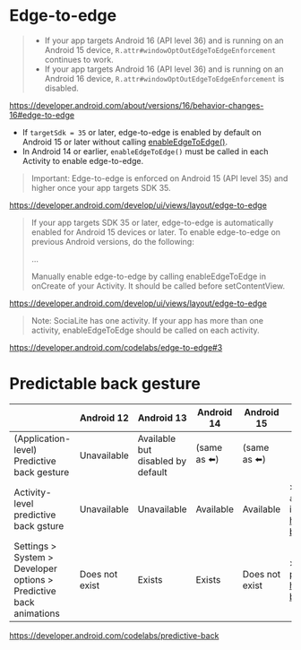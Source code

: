 # Edge-to-edge

> - If your app targets Android 16 (API level 36) and is running on an Android 15 device, `R.attr#windowOptOutEdgeToEdgeEnforcement` continues to work.
> - If your app targets Android 16 (API level 36) and is running on an Android 16 device, `R.attr#windowOptOutEdgeToEdgeEnforcement` is disabled.

https://developer.android.com/about/versions/16/behavior-changes-16#edge-to-edge

- If `targetSdk = 35` or later, edge-to-edge is enabled by default on Android 15 or later without calling [enableEdgeToEdge()](https://developer.android.com/reference/kotlin/androidx/activity/package-summary#(androidx.activity.ComponentActivity).enableEdgeToEdge(androidx.activity.SystemBarStyle,androidx.activity.SystemBarStyle)).
- In Android 14 or earlier, `enableEdgeToEdge()` must be called in each Activity to enable edge-to-edge.

> Important: Edge-to-edge is enforced on Android 15 (API level 35) and higher once your app targets SDK 35.

https://developer.android.com/develop/ui/views/layout/edge-to-edge

> If your app targets SDK 35 or later, edge-to-edge is automatically enabled for Android 15 devices or later.
> To enable edge-to-edge on previous Android versions, do the following:
>
> ...
>
> Manually enable edge-to-edge by calling enableEdgeToEdge in onCreate of your Activity. It should be called before setContentView.

https://developer.android.com/develop/ui/views/layout/edge-to-edge

> Note: SociaLite has one activity. If your app has more than one activity, enableEdgeToEdge should be called on each activity.

https://developer.android.com/codelabs/edge-to-edge#3

# Predictable back gesture

&nbsp;|Android 12|Android 13|Android 14|Android 15|Note
--|--|--|--|--|--
(Application-level) Predictive back gesture|Unavailable|Available but disabled by default|(same as ⬅️)|(same as ⬅️)
Activity-level predictive back gsture|Unavailable|Unavailable|Available|Available|> Starting with Android 14, the `android:enableOnBackInvokedCallback` flag lets you opt-in to predictive system animations at the activity level.<br>https://developer.android.com/guide/navigation/custom-back/predictive-back-gesture#opt-activity-level
Settings > System > Developer options > Predictive back animations|Does not exist|Exists|Exists|Does not exist|> Starting with Android 15, the developer option for predictive back animations is no longer available.<br>https://developer.android.com/guide/navigation/custom-back/predictive-back-gesture#dev-option

https://developer.android.com/codelabs/predictive-back
